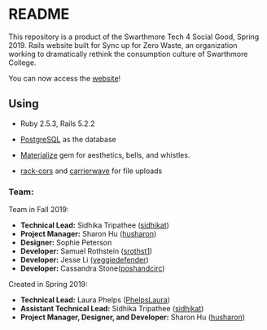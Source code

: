 # README

This repository is a product of the Swarthmore Tech 4 Social Good, Spring 2019. Rails website built for Sync up for Zero Waste, an organization working to dramatically rethink the consumption culture of Swarthmore College.

You can now access the [website](https://szw.cs.swarthmore.edu/)!
<!--TODO: I'd like to put all of the documentation notes into a separate repository at the end of the project (maybe before?) for future teams to reference.-->

<!-- ## Process Documentation -->

<!-- Swarthmore Tech 4 Social Good as an organization is committed to education as well as community engagement, offering students a chance to learn technical skills while offering support to local nonprofits and campus organizations. In an effort to teach web development as well as document our process for future ST4SG teams, we have set up a repository with resources, [...] -->

## Using

+ Ruby 2.5.3, Rails 5.2.2

+ [PostgreSQL](https://www.postgresql.org/) as the database

+ [Materialize](http://materializecss.com/about.html) gem for aesthetics, bells, and whistles.

+ [rack-cors](https://github.com/cyu/rack-cors) and [carrierwave](https://github.com/carrierwaveuploader/carrierwave) for file uploads

<!-- TODO: admin gems as update Gemfile -->

<!-- Currently deployed: -->

### Team:

Team in Fall 2019: 
+ **Technical Lead:** Sidhika Tripathee ([sidhikat](https://github.com/sidhikat))
+ **Project Manager:** Sharon Hu ([husharon](https://github.com/husharon))
+ **Designer:** Sophie Peterson
+ **Developer:** Samuel Rothstein ([srothst1](https://github.com/srothst1))
+ **Developer:** Jesse Li ([veggiedefender](https://github.com/veggiedefender))
+ **Developer:** Cassandra Stone([poshandcirc](https://github.com/poshandcirc))

Created in Spring 2019:
+ **Technical Lead:** Laura Phelps ([PhelpsLaura](https://github.com/PhelpsLaura/))
+ **Assistant Technical Lead:** Sidhika Tripathee ([sidhikat](https://github.com/sidhikat))
+ **Project Manager, Designer, and Developer:** Sharon Hu ([husharon](https://github.com/husharon))


